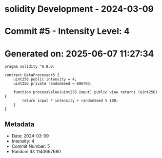 ﻿# solidity Development - 2024-03-09
# Commit #5 - Intensity Level: 4
# Generated on: 2025-06-07 11:27:34
```solidity
pragma solidity ^0.8.0;

contract DataProcessor5 {
    uint256 public intensity = 4;
    uint256 private randomSeed = 696703;

    function processValue(uint256 input) public view returns (uint256) {
        return input * intensity + randomSeed % 100;
    }
}
```
## Metadata
- Date: 2024-03-09
- Intensity: 4
- Commit Number: 5
- Random ID: 1140667680

